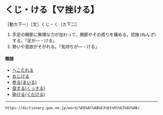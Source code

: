 # くじ・ける【▽挫ける】

［動カ下一］［文］くじ・く［カ下二］
1. 手足の関節に無理な力が加わって、関節やその周りを痛める。捻挫 (ねんざ) する。「足が―・ける」
2. 勢いや意欲がそがれる。「気持ちが―・ける」
    

#### 類語

-   [へこたれる](https://dictionary.goo.ne.jp/word/%E3%81%B8%E3%81%93%E3%81%9F%E3%82%8C%E3%82%8B/#jn-198901)
-   [おじける](https://dictionary.goo.ne.jp/word/%E6%80%96%E3%81%91%E3%82%8B/#jn-30986)
-   [参る(まいる)](https://dictionary.goo.ne.jp/word/%E5%8F%82%E3%82%8B/#jn-206978)
-   [屈する(くっする)](https://dictionary.goo.ne.jp/word/%E5%B1%88%E3%81%99%E3%82%8B/#jn-62282)
-   [砕ける(くだける)](https://dictionary.goo.ne.jp/word/%E7%A0%95%E3%81%91%E3%82%8B/#jn-61760)

---
`https://dictionary.goo.ne.jp/word/%E6%8C%AB%E3%81%91%E3%82%8B/`